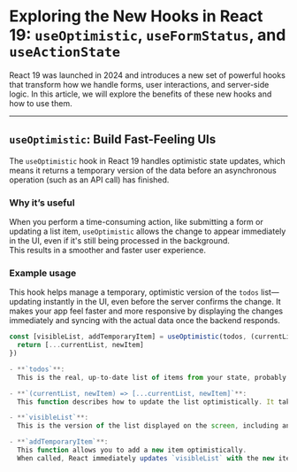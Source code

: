# Exploring the New Hooks in React 19: `useOptimistic`, `useFormStatus`, and `useActionState`

React 19 was launched in 2024 and introduces a new set of powerful hooks that transform how we handle forms, user interactions, and server-side logic. In this article, we will explore the benefits of these new hooks and how to use them.

---

## `useOptimistic`: Build Fast-Feeling UIs

The `useOptimistic` hook in React 19 handles optimistic state updates, which means it returns a temporary version of the data before an asynchronous operation (such as an API call) has finished.

### Why it’s useful

When you perform a time-consuming action, like submitting a form or updating a list item, `useOptimistic` allows the change to appear immediately in the UI, even if it's still being processed in the background.  
This results in a smoother and faster user experience.

### Example usage

This hook helps manage a temporary, optimistic version of the `todos` list—updating instantly in the UI, even before the server confirms the change. It makes your app feel faster and more responsive by displaying the changes immediately and syncing with the actual data once the backend responds.

```jsx
const [visibleList, addTemporaryItem] = useOptimistic(todos, (currentList, newItem) => {
  return [...currentList, newItem]
})

- **`todos`**:  
  This is the real, up-to-date list of items from your state, probably loaded from a database or API.

- **`(currentList, newItem) => [...currentList, newItem]`**:  
  This function describes how to update the list optimistically. It takes the current list and adds the new item to it.

- **`visibleList`**:  
  This is the version of the list displayed on the screen, including any temporary (optimistic) items added with `addTemporaryItem`, even if they haven't been saved yet.

- **`addTemporaryItem`**:  
  This function allows you to add a new item optimistically.  
  When called, React immediately updates `visibleList` with the new item—even though the actual `todos` array hasn't changed yet.
